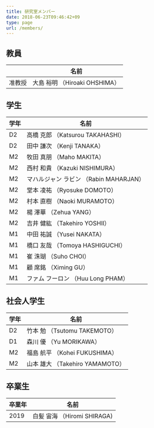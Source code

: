 ```yaml
---
title: 研究室メンバー
date: 2018-06-23T09:46:42+09
type: page
url: /members/
---
```


## 教員

|        | 名前                          |
| ------ | ----------------------------- |
| 准教授 | 大島 裕明 （Hiroaki OHSHIMA） |

## 学生

| 学年 | 名前                                   |
| ---- | -------------------------------------- |
| D2   | 高橋 克郎 （Katsurou TAKAHASHI）       |
| D2   | 田中 謙次 （Kenji TANAKA）             |
| M2   | 牧田 真朋 （Maho MAKITA）              |
| M2   | 西村 和貴 （Kazuki NISHIMURA）         |
| M2   | マハルジャン ラビン （Rabin MAHARJAN） |
| M2   | 堂本 凌祐 （Ryosuke DOMOTO）           |
| M2   | 村本 直樹 （Naoki MURAMOTO）           |
| M2   | 楊 澤華 （Zehua YANG）                 |
| M2   | 吉井 健紘 （Takehiro YOSHII）          |
| M1   | 中田 祐誠 （Yusei NAKATA）             |
| M1   | 橋口 友哉 （Tomoya HASHIGUCHI）        |
| M1   | 崔 洙瑚 （Suho CHOI）                  |
| M1   | 顧 席銘 （Ximing GU）                  |
| M1   | ファム フーロン （Huu Long PHAM）      |

## 社会人学生

| 学年 | 名前                            |
| ---- | ------------------------------- |
| D2   | 竹本 勉 （Tsutomu TAKEMOTO）    |
| D1   | 森川 優 （Yu MORIKAWA）         |
| M2   | 福島 航平 （Kohei FUKUSHIMA）   |
| M2   | 山本 雄大 （Takehiro YAMAMOTO） |


## 卒業生

| 卒業年 | 名前                        |
| ------ | --------------------------- |
| 2019   | 白髪 宙海 （Hiromi SHIRAGA) |
